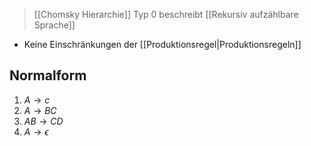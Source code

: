 > [[Chomsky Hierarchie]] Typ 0
> beschreibt [[Rekursiv aufzählbare Sprache]]

- Keine Einschränkungen der [[Produktionsregel|Produktionsregeln]]
## Normalform
1. $A \rightarrow c$
2. $A \rightarrow BC$
3. $AB \rightarrow CD$
4. $A \rightarrow \epsilon$


